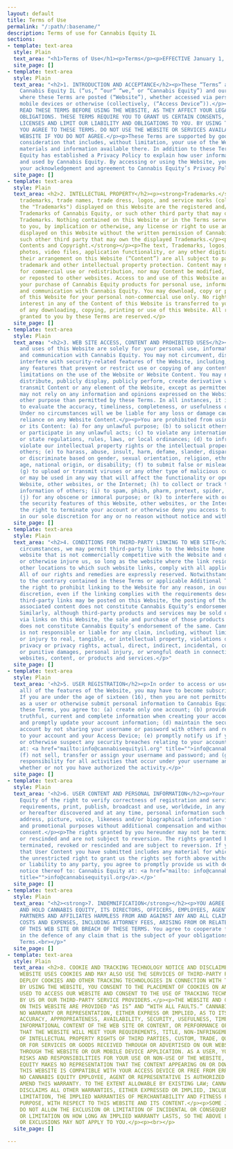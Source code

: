 ```yaml
---
layout: default
title: Terms of Use
permalink: "/:path/:basename/"
description: Terms of use for Cannabis Equity IL
sections:
- template: text-area
  style: Plain
  text_area: "<h1>Terms of Use</h1><p>Terms</p><p>EFFECTIVE January 1, 2023</p>"
  site_page: []
- template: text-area
  style: Plain
  text_area: "<h2>1. INTRODUCTION AND ACCEPTANCE</h2><p>These “Terms” apply to the
    Cannabis Equity IL (“us,” “our” “we,” or “Cannabis Equity”) and our Website, www.cannabisequityil.org,
    where these Terms are posted (“Website”), whether accessed via personal computers,
    mobile devices or otherwise (collectively, (“Access Device”)).</p><p>CAREFULLY
    READ THESE TERMS BEFORE USING THE WEBSITE, AS THEY AFFECT YOUR LEGAL RIGHTS AND
    OBLIGATIONS. THESE TERMS REQUIRE YOU TO GRANT US CERTAIN CONSENTS, RIGHTS AND
    LICENSES AND LIMIT OUR LIABILITY AND OBLIGATIONS TO YOU. BY USING THE WEBSITE,
    YOU AGREE TO THESE TERMS. DO NOT USE THE WEBSITE OR SERVICES AVAILABLE VIA THE
    WEBSITE IF YOU DO NOT AGREE.</p><p>These Terms are supported by good and valuable
    consideration that includes, without limitation, your use of the Website and the
    materials and information available there. In addition to these Terms, Cannabis
    Equity has established a Privacy Policy to explain how user information is collected
    and used by Cannabis Equity. By accessing or using the Website, you are also signifying
    your acknowledgement and agreement to Cannabis Equity’s Privacy Policy.</p>"
  site_page: []
- template: text-area
  style: Plain
  text_area: <h2>2. INTELLECTUAL PROPERTY</h2><p><strong>Trademarks.</strong></p><p>The
    trademarks, trade names, trade dress, logos, and service marks (collectively,
    the "Trademarks") displayed on this Website are the registered and/or unregistered
    Trademarks of Cannabis Equity, or such other third party that may own the displayed
    Trademarks. Nothing contained on this Website or in the Terms serves to grant
    to you, by implication or otherwise, any license or right to use any Trademarks
    displayed on this Website without the written permission of Cannabis Equity or
    such other third party that may own the displayed Trademarks.</p><p><strong>Site
    Contents and Copyright.</strong></p><p>The text, Trademarks, logos, images, graphics,
    photos, video files, application functionality, or any other digital media, and
    their arrangement on this Website (“Content”) are all subject to patent, copyright,
    trademark and other intellectual property protection. Content may not be copied
    for commercial use or redistribution, nor may Content be modified, processed,
    or reposted to other websites. Access to and use of this Website are solely for
    your purchase of Cannabis Equity products for personal use, information, education
    and communication with Cannabis Equity. You may download, copy or print the Content
    of this Website for your personal non-commercial use only. No right, title or
    interest in any of the Content of this Website is transferred to you as a result
    of any downloading, copying, printing or use of this Website. All rights not expressly
    granted to you by these Terms are reserved.</p>
  site_page: []
- template: text-area
  style: Plain
  text_area: "<h2>3. WEB SITE ACCESS, CONTENT AND PROHIBITED USES</h2><p>Access to
    and uses of this Website are solely for your personal use, information, education,
    and communication with Cannabis Equity. You may not circumvent, disable or otherwise
    interfere with security-related features of the Website, including, without limitation,
    any features that prevent or restrict use or copying of any content or enforce
    limitations on the use of the Website or Website Content. You may not reproduce,
    distribute, publicly display, publicly perform, create derivative works, publish,
    transmit Content or any element of the Website, except as permitted by these Terms.</p><p>You
    may not rely on any information and opinions expressed on the Website for any
    other purpose than permitted by these Terms. In all instances, it is your responsibility
    to evaluate the accuracy, timeliness, completeness, or usefulness of Website Content.
    Under no circumstances will we be liable for any loss or damage caused by your
    reliance on any Website Content.</p><p>You are prohibited from using the Website
    or its Content: (a) for any unlawful purpose; (b) to solicit others to perform
    or participate in any unlawful acts; (c) to violate any international, federal,
    or state regulations, rules, laws, or local ordinances; (d) to infringe upon or
    violate our intellectual property rights or the intellectual property rights of
    others; (e) to harass, abuse, insult, harm, defame, slander, disparage, intimidate,
    or discriminate based on gender, sexual orientation, religion, ethnicity, race,
    age, national origin, or disability; (f) to submit false or misleading information;
    (g) to upload or transmit viruses or any other type of malicious code that will
    or may be used in any way that will affect the functionality or operation of this
    Website, other websites, or the Internet; (h) to collect or track the personal
    information of others; (i) to spam, phish, pharm, pretext, spider, crawl, or scrape;
    (j) for any obscene or immoral purpose; or (k) to interfere with or circumvent
    the security features of this Website, other websites, or the Internet. We reserve
    the right to terminate your account or otherwise deny you access to the Website
    in our sole discretion for any or no reason without notice and without liability.</p>"
  site_page: []
- template: text-area
  style: Plain
  text_area: "<h2>4. CONDITIONS FOR THIRD-PARTY LINKING TO WEB SITE</h2><p>In limited
    circumstances, we may permit third-party links to the Website home page from any
    website that is not commercially competitive with the Website and does not criticize
    or otherwise injure us, so long as the website where the link resides, and all
    other locations to which such website links, comply with all applicable laws.
    All of our rights and remedies are expressly reserved. Notwithstanding anything
    to the contrary contained in these Terms or applicable Additional Terms, we reserve
    the right to prohibit linking to the Website for any reason, in our sole and absolute
    discretion, even if the linking complies with the requirements described above.</p><p>Although
    third-party links may be posted on this Website, the posting of those links or
    associated content does not constitute Cannabis Equity’s endorsement of such material.
    Similarly, although third-party products and services may be sold or purchased
    via links on this Website, the sale and purchase of those products and services
    does not constitute Cannabis Equity’s endorsement of the same. Cannabis Equity
    is not responsible or liable for any claim, including, without limitation, loss
    or injury to real, tangible, or intellectual property, violations of personal
    privacy or privacy rights, actual, direct, indirect, incidental, consequential
    or punitive damages, personal injury, or wrongful death in connection with third-party
    websites, content, or products and services.</p>"
  site_page: []
- template: text-area
  style: Plain
  text_area: '<h2>5. USER REGISTRATION</h2><p>In order to access or use some (or potentially
    all) of the features of the Website, you may have to become subscribing user.
    If you are under the age of sixteen (16), then you are not permitted to register
    as a user or otherwise submit personal information to Cannabis Equity.</p><p>Under
    these Terms, you agree to: (a) create only one account; (b) provide accurate,
    truthful, current and complete information when creating your account; (c) maintain
    and promptly update your account information; (d) maintain the security of your
    account by not sharing your username or password with others and restricting access
    to your account and your Access Device; (e) promptly notify us if you discover
    or otherwise suspect any security breaches relating to your account or the Website
    at: <a href="mailto:info@cannabisequityil.org" title="">info@cannabisequityil.org</a>;
    (f) not sell, transfer or assign your username and password; and (g) accept sole
    responsibility for all activities that occur under your username and password,
    whether or not you have authorized the activity.</p>'
  site_page: []
- template: text-area
  style: Plain
  text_area: '<h2>6. USER CONTENT AND PERSONAL INFORMATION</h2><p>Your grant to Cannabis
    Equity of the right to verify correctness of registration and services eligibility
    requirements, print, publish, broadcast and use, worldwide, in any media now known
    or hereafter discovered and at any time, personal information such as your name,
    address, picture, voice, likeness and/or biographical information for compliance
    and promotional purposes without additional compensation and without additional
    consent.</p><p>The rights granted by you hereunder may not be terminated, revoked
    or rescinded and are not subject to reversion. The rights granted by us may be
    terminated, revoked or rescinded and are subject to reversion. If you become aware
    that User Content you have submitted includes any material for which you lack
    the unrestricted right to grant us the rights set forth above without obligations
    or liability to any party, you agree to promptly provide us with detailed written
    notice thereof to: Cannabis Equity at: <a href="mailto: info@cannabisequityil.org"
    title="">info@cannabisequityil.org</a>.</p>'
  site_page: []
- template: text-area
  style: Plain
  text_area: "<h2><strong>7. INDEMNIFICATION</strong></h2><p>YOU AGREE TO INDEMNIFY
    AND HOLD CANNABIS EQUITY, ITS DIRECTORS, OFFICERS, EMPLOYEES, AGENTS, BUSINESS
    PARTNERS AND AFFILIATES HARMLESS FROM AND AGAINST ANY AND ALL CLAIMS, DAMAGES,
    COSTS AND EXPENSES, INCLUDING ATTORNEY FEES, ARISING FROM OR RELATED TO YOUR USE
    OF THIS WEB SITE OR BREACH OF THESE TERMS. You agree to cooperate fully with us
    in the defence of any claim that is the subject of your obligations under these
    Terms.<br></p>"
  site_page: []
- template: text-area
  style: Plain
  text_area: <h2>8. COOKIE AND TRACKING TECHNOLOGY NOTICE AND DISCLAIMERS</h2><p>THIS
    WEBSITE USES COOKIES AND MAY ALSO USE THE SERVICES OF THIRD-PARTY PROVIDERS THAT
    DEPLOY COOKIES AND OTHER TRACKING TECHNOLOGIES IN CONNECTION WITH THEIR SERVICES.
    BY USING THE WEBSITE, YOU CONSENT TO THE PLACEMENT OF COOKIES ON ANY ACCESS DEVICE
    USED TO ACCESS OUR WEBSITE AND CONSENT TO THE USE OF TRACKING TECHNOLOGIES USED
    BY US OR OUR THIRD-PARTY SERVICE PROVIDERS.</p><p>THE WEBSITE AND CONTENT PROVIDED
    ON THIS WEBSITE ARE PROVIDED "AS IS” AND “WITH ALL FAULTS.” CANNABIS EQUITY MAKES
    NO WARRANTY OR REPRESENTATION, EITHER EXPRESS OR IMPLIED, AS TO ITS USE, CONTENT
    ACCURACY, APPROPRIATENESS, AVAILABILITY, SECURITY, USEFULNESS, TIMELINESS, OR
    INFORMATIONAL CONTENT OF THE WEB SITE OR CONTENT, OR PERFORMANCE OF THIS WEBSITE,
    THAT THE WEBSITE WILL MEET YOUR REQUIREMENTS, TITLE, NON-INFRINGEMENT OR MISAPPROPRIATION
    OF INTELLECTUAL PROPERTY RIGHTS OF THIRD PARTIES, CUSTOM, TRADE, QUIET ENJOYMENT,
    OR FOR SERVICES OR GOODS RECEIVED THROUGH OR ADVERTISED ON OUR WEBSITE OR ACCESSED
    THROUGH THE WEBSITE OR OUR MOBILE DEVICE APPLICATION. AS A USER, YOU ASSUME ALL
    RISKS AND RESPONSIBILITIES FOR YOUR USE OR NON-USE OF THE WEBSITE, AND CANNABIS
    EQUITY MAKES NO REPRESENTATION THAT THE CONTENT APPEARING ON OR DOWNLOADED FROM
    THIS WEBSITE IS COMPATIBLE WITH YOUR ACCESS DEVICE OR FREE FROM ERROR OR VIRUSES.
    NO CANNABIS EQUITY EMPLOYEE, AGENT OR REPRESENTATIVE IS AUTHORIZED TO MODIFY OR
    AMEND THIS WARRANTY. TO THE EXTENT ALLOWABLE BY EXISTING LAW; CANNABIS EQUITY
    DISCLAIMS ALL OTHER WARRANTIES, EITHER EXPRESSED OR IMPLIED, INCLUDING, WITHOUT
    LIMITATION, THE IMPLIED WARRANTIES OF MERCHANTABILITY AND FITNESS FOR A PARTICULAR
    PURPOSE, WITH RESPECT TO THIS WEBSITE AND ITS CONTENT.</p><p>SOME JURISDICTIONS
    DO NOT ALLOW THE EXCLUSION OR LIMITATION OF INCIDENTAL OR CONSEQUENTIAL DAMAGES,
    OR LIMITATION ON HOW LONG AN IMPLIED WARRANTY LASTS, SO THE ABOVE LIMITATIONS
    OR EXCLUSIONS MAY NOT APPLY TO YOU.</p><p><br></p>
  site_page: []

---
```

